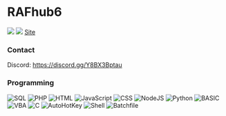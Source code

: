 # RAFhub6
<img src="https://komarev.com/ghpvc/?username=RAFhub6">
<img src="https://github-readme-stats.vercel.app/api/?username=RAFhub6&title_color=009082&text_color=005672&show_icons=true&bg_color=00000000&hide_border=true&icon_color=00fff2&hide_title=false&count_private=true&hide=stars" />
<a href="https://rafhub6.github.io">Site</a>


### Contact
Discord: https://discord.gg/Y8BX3Bptau


### Programming
![SQL](https://img.shields.io/badge/%E2%9D%8D-SQL-blue)
![PHP](https://img.shields.io/badge/%E2%A5%88-PHP-lightgrey)
![HTML](https://img.shields.io/badge/%F0%9F%9B%A1-HTML-orange)
![JavaScript](https://img.shields.io/badge/%E2%92%BF-JavaScript-yellow)
![CSS](https://img.shields.io/badge/%F0%9F%96%89-CSS-blue)
![NodeJS](https://img.shields.io/badge/%E2%92%BF-NodeJS-brightgreen)
![Python](https://img.shields.io/badge/%2B-Python-yellow)
![BASIC](https://img.shields.io/badge/%E1%B8%86-BASIC-lightgrey)
![VBA](https://img.shields.io/badge/%F0%9F%96%89-Visual+Basic-blue)
![C](https://img.shields.io/badge/C-C%2FC%2B%2B-blue)
![AutoHotKey](https://img.shields.io/badge/A-AutoHotKey-green)
![Shell](https://img.shields.io/badge/%3E-Shell-lightgrey)
![Batchfile](https://img.shields.io/badge/%3E-Batchfile-lightgrey)
